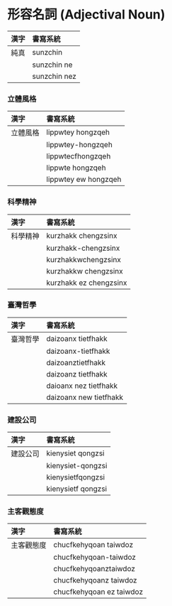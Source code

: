 # 形容名詞 (Adjectival Noun)

| 漢字 | 書寫系統 |
| :--- | :--- |
| 純真 | sunzchin |
|| sunzchin ne |
|| sunzchin nez |

### 立體風格

| 漢字 | 書寫系統 |
| :--- | :--- |
| 立體風格 | lippwtey hongzqeh |
|| lippwtey-hongzqeh |
|| lippwtecfhongzqeh |
|| lippwte hongzqeh |
|| lippwtey ew hongzqeh |

### 科學精神

| 漢字 | 書寫系統 |
| :--- | :--- |
| 科學精神 | kurzhakk chengzsinx |
|| kurzhakk-chengzsinx |
|| kurzhakkwchengzsinx |
|| kurzhakkw chengzsinx |
|| kurzhakk ez chengzsinx |

### 臺灣哲學

| 漢字 | 書寫系統 |
| :--- | :--- |
| 臺灣哲學 | daizoanx tietfhakk |
|| daizoanx-tietfhakk |
|| daizoanztietfhakk |
|| daizoanz tietfhakk |
|| daioanx nez tietfhakk |
|| daizoanx new tietfhakk |

### 建設公司

| 漢字 | 書寫系統 |
| :--- | :--- |
| 建設公司 | kienysiet qongzsi |
|| kienysiet-qongzsi |
|| kienysietfqongzsi |
|| kienysietf qongzsi |

### 主客觀態度

| 漢字 | 書寫系統 |
| :--- | :--- |
| 主客觀態度 | chucfkehyqoan taiwdoz |
|| chucfkehyqoan-taiwdoz |
|| chucfkehyqoanztaiwdoz |
|| chucfkehyqoanz taiwdoz |
|| chucfkehyqoan ez taiwdoz |
